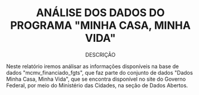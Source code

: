 <h1 align="center"> ANÁLISE DOS DADOS DO PROGRAMA "MINHA CASA, MINHA VIDA" </h1> 

<p align="center"> 
DESCRIÇÃO
</p>

Neste relatório iremos análisar as informações disponíveis na base de dados "mcmv_financiado_fgts", que faz parte do conjunto de dados "Dados Minha Casa, Minha Vida", que se encontra disponível no site do Governo Federal, por meio do Ministério das Cidades, na seção de Dados Abertos.





